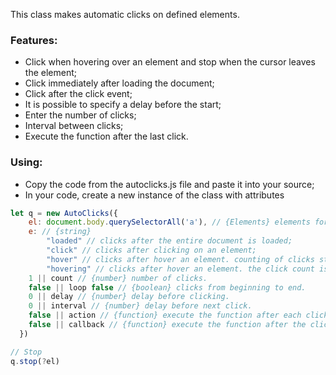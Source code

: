 This class makes automatic clicks on defined elements.

### Features:

- Click when hovering over an element and stop when the cursor leaves the element;
- Click immediately after loading the document;
- Click after the click event;
- It is possible to specify a delay before the start;
- Enter the number of clicks;
- Interval between clicks;
- Execute the function after the last click.

### Using:

- Copy the code from the autoclicks.js file and paste it into your source;
- In your code, create a new instance of the class with attributes

```javascript
let q = new AutoClicks({
	el: document.body.querySelectorAll('a'), // {Elements} elements for which clicks are made.
	e: // {string}
		"loaded" // clicks after the entire document is loaded;
		"click" // clicks after clicking on an element;
		"hover" // clicks after hover an element. counting of clicks starts from the beginning at the next hover.
		"hovering" // clicks after hover an element. the click count is not canceled on the next hover.
	1 || count // {number} number of clicks.
	false || loop false // {boolean} clicks from beginning to end.
	0 || delay // {number} delay before clicking.
	0 || interval // {number} delay before next click.
	false || action // {function} execute the function after each click.
	false || callback // {function} execute the function after the clicks are finished.
  })

// Stop
q.stop(?el)
```
